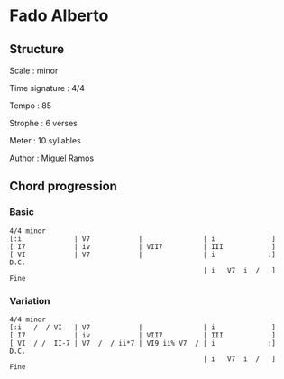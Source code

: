 # Fado Alberto

## Structure

Scale
:   minor

Time signature
:   4/4

Tempo
:   85

Strophe
:   6 verses

Meter
:   10 syllables

Author
:   Miguel Ramos

## Chord progression

### Basic

```
4/4 minor
[:i             | V7            |               | i              ]
[ I7            | iv            | VII7          | III            ]
[ VI            | V7            |               | i             :] D.C.
                                                | i   V7  i  /   ] Fine
```

### Variation

```
4/4 minor
[:i   /  / VI   | V7            |               | i              ]
[ I7            | iv            | VII7          | III            ]
[ VI  / /  II-7 | V7  /  / ii*7 | VI9 ii% V7  / | i             :] D.C.
                                                | i   V7  i  /   ] Fine
```

<!--
vim:syntax=markdown:sw=4:ts=4:et
-->
